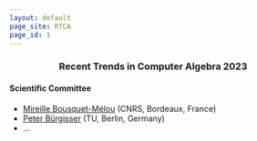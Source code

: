 ```yaml
---
layout: default
page_site: RTCA
page_id: 1
---
```


### <center> Recent Trends in Computer Algebra 2023</center>



#### Scientific Committee 

* [Mireille Bousquet-Mélou](https://www.labri.fr/perso/bousquet/)  (CNRS, Bordeaux, France)
* [Peter Bürgisser](https://www.math.tu-berlin.de/fachgebiete_ag_diskalg/fachgebiet_algorithmische_algebra/v_menue/members/prof_dr_peter_buergisser/) (TU, Berlin, Germany)
* ... 



